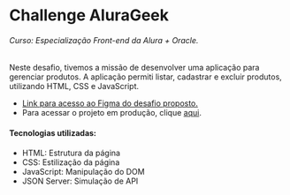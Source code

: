 # Challenge AluraGeek
###### Curso: Especialização Front-end da Alura + Oracle.
Neste desafio, tivemos a missão de desenvolver uma aplicação para gerenciar produtos. A aplicação permiti listar, cadastrar e excluir produtos, utilizando HTML, CSS e JavaScript.

- <a href = "https://www.figma.com/design/1zm3NNIw4KcI0RQtR6UmqK/New-AluraGeek---PT">Link para acesso ao Figma do desafio proposto.</a>
- Para acessar o projeto em produção, clique <a href = "https://projeto-alura-geek-seven.vercel.app/">aqui</a>.

#### Tecnologias utilizadas:
* HTML: Estrutura da página
* CSS: Estilização da página
* JavaScript: Manipulação do DOM
* JSON Server: Simulação de API
